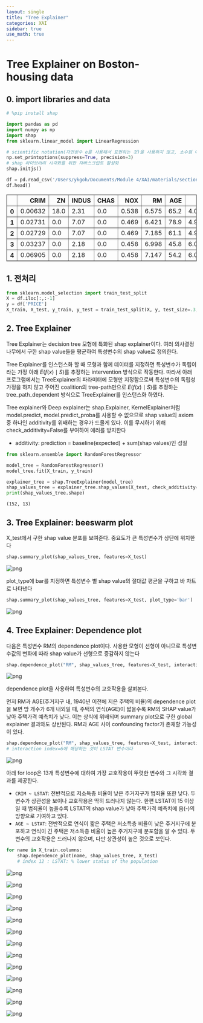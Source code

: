 ```yaml
---
layout: single
title: "Tree Explainer"
categories: XAI
sidebar: true
use_math: true
---
```



# Tree Explainer on Boston-housing data

## 0. import libraries and data


```python
# %pip install shap
```


```python
import pandas as pd
import numpy as np
import shap 
from sklearn.linear_model import LinearRegression

# scientific notation(자연상수 e를 사용해서 표현하는 것)을 사용하지 않고, 소수점 아래 세 자리까지 표기한다.
np.set_printoptions(suppress=True, precision=3)
# shap 라이브러리 시각화를 위한 자바스크립트 활성화 
shap.initjs()

```




```python
df = pd.read_csv('/Users/ykgoh/Documents/Module 4/XAI/materials/section3_rev/Boston.csv', index_col=0)
df.head()
```




<div>

<table border="1" class="dataframe">
  <thead>
    <tr style="text-align: right;">
      <th></th>
      <th>CRIM</th>
      <th>ZN</th>
      <th>INDUS</th>
      <th>CHAS</th>
      <th>NOX</th>
      <th>RM</th>
      <th>AGE</th>
      <th>DIS</th>
      <th>RAD</th>
      <th>TAX</th>
      <th>PTRATIO</th>
      <th>B</th>
      <th>LSTAT</th>
      <th>PRICE</th>
    </tr>
  </thead>
  <tbody>
    <tr>
      <th>0</th>
      <td>0.00632</td>
      <td>18.0</td>
      <td>2.31</td>
      <td>0.0</td>
      <td>0.538</td>
      <td>6.575</td>
      <td>65.2</td>
      <td>4.0900</td>
      <td>1.0</td>
      <td>296.0</td>
      <td>15.3</td>
      <td>396.90</td>
      <td>4.98</td>
      <td>24.0</td>
    </tr>
    <tr>
      <th>1</th>
      <td>0.02731</td>
      <td>0.0</td>
      <td>7.07</td>
      <td>0.0</td>
      <td>0.469</td>
      <td>6.421</td>
      <td>78.9</td>
      <td>4.9671</td>
      <td>2.0</td>
      <td>242.0</td>
      <td>17.8</td>
      <td>396.90</td>
      <td>9.14</td>
      <td>21.6</td>
    </tr>
    <tr>
      <th>2</th>
      <td>0.02729</td>
      <td>0.0</td>
      <td>7.07</td>
      <td>0.0</td>
      <td>0.469</td>
      <td>7.185</td>
      <td>61.1</td>
      <td>4.9671</td>
      <td>2.0</td>
      <td>242.0</td>
      <td>17.8</td>
      <td>392.83</td>
      <td>4.03</td>
      <td>34.7</td>
    </tr>
    <tr>
      <th>3</th>
      <td>0.03237</td>
      <td>0.0</td>
      <td>2.18</td>
      <td>0.0</td>
      <td>0.458</td>
      <td>6.998</td>
      <td>45.8</td>
      <td>6.0622</td>
      <td>3.0</td>
      <td>222.0</td>
      <td>18.7</td>
      <td>394.63</td>
      <td>2.94</td>
      <td>33.4</td>
    </tr>
    <tr>
      <th>4</th>
      <td>0.06905</td>
      <td>0.0</td>
      <td>2.18</td>
      <td>0.0</td>
      <td>0.458</td>
      <td>7.147</td>
      <td>54.2</td>
      <td>6.0622</td>
      <td>3.0</td>
      <td>222.0</td>
      <td>18.7</td>
      <td>396.90</td>
      <td>5.33</td>
      <td>36.2</td>
    </tr>
  </tbody>
</table>
</div>



## 1. 전처리


```python
from sklearn.model_selection import train_test_split 
X = df.iloc[:,:-1]
y = df['PRICE']
X_train, X_test, y_train, y_test = train_test_split(X, y, test_size=.3, random_state=42)
```

## 2. Tree Explainer
Tree Explainer는 decision tree 모형에 특화된 shap explainer이다. 여러 의사결정나무에서 구한 shap value들을 평균하여 특성변수의 shap value로 정의한다.

Tree Explainer를 인스턴스화 할 때 모형과 함께 데이터를 지정하면 특성변수가 독립이라는 가정 아래 $E(f(x)\mid S)$를 추정하는 intervention 방식으로 작동한다. 따라서 아래 프로그램에서는 TreeExplainer의 파라미터에 모형만 지정함으로써 특성변수의 독립성 가정을 하지 않고 주어진 coalition의 tree-path만으로 $E(f(x)\mid S)$를 추정하는 tree_path_dependent 방식으로 TreeExplainer를 인스턴스화 하였다. 

Tree explainer와 Deep explainer는 shap.Explainer, KernelExplainer처럼 model.predict, model.predict_proba를 사용할 수 없으므로 shap value의 axiom 중 하나인 additivity를 위배하는 경우가 드물게 있다. 이를 무시하기 위해 check_additivity=False를 부여하여 에러를 방지한다
 - additivity: prediction = baseline(expected) + sum(shap values)인 성질


```python
from sklearn.ensemble import RandomForestRegressor

model_tree = RandomForestRegressor()
model_tree.fit(X_train, y_train)
```





```python
explainer_tree = shap.TreeExplainer(model_tree)
shap_values_tree = explainer_tree.shap_values(X_test, check_additivity=False)
print(shap_values_tree.shape)
```

    (152, 13)


## 3. Tree Explainer: beeswarm plot

X_test에서 구한 shap value 분포를 보여준다. 중요도가 큰 특성변수가 상단에 위치한다


```python
shap.summary_plot(shap_values_tree, features=X_test)
```


    
![png](/images/m4/a4_2_treeExplainer/output_12_0.png)
    


plot_type에 bar를 지정하면 특성변수 별 shap value의 절대값 평균을 구하고 바 차트로 나타낸다


```python
shap.summary_plot(shap_values_tree, features=X_test, plot_type='bar')
```


    
![png](/images/m4/a4_2_treeExplainer/output_14_0.png)
    


## 4. Tree Explainer: Dependence plot
다음은 특성변수 RM의 dependence plot이다. 사용한 모형이 선형이 아니므로 특성변수값의 변화에 따라 shap value가 선형으로 증감하지 않는다


```python
shap.dependence_plot("RM", shap_values_tree, features=X_test, interaction_index=None)
```


    
![png](/images/m4/a4_2_treeExplainer/output_16_0.png)
    


dependence plot을 사용하여 특성변수의 교호작용을 살펴본다. 

먼저 RM과 AGE(주거지구 내, 1940년 이전에 지은 주택의 비율)의 dependence plot을 보면 방 개수가 6개 내외일 때, 주택의 연식(AGE)이 짧을수록 RM의 SHAP value가 낮아 주택가격 예측치가 낮다. 이는 상식에 위배되며 summary plot으로 구한 global explainer 결과와도 상반된다. RM과 AGE 사이 confounding factor가 존재할 가능성이 있다. 


```python
shap.dependence_plot("RM", shap_values_tree, features=X_test, interaction_index=6)
# interaction index=6에 해당하는 것이 LSTAT 변수이다 
```


    
![png](/images/m4/a4_2_treeExplainer/output_18_0.png)
    


아래 for loop은 13개 특성변수에 대하여 가장 교호작용이 뚜렷한 변수와 그 시각화 결과를 제공한다. 

- `CRIM ~ LSTAT`: 전반적으로 저소득층 비율이 낮은 주거지구가 범죄율 또한 낮다. 두 변수가 상관성을 보이나 교호작용은 딱히 드러나지 않는다. 한편 LSTAT이 15 이상일 때 범죄율이 높을수록 LSTAT의 shap value가 낮아 주택가격 예측치에 음(-)의 방향으로 기여하고 있다. 
- `AGE ~ LSTAT`: 전반적으로 연식이 짧은 주택은 저소득층 비율이 낮은 주거지구에 분포하고 연식이 긴 주택은 저소득층 비율이 높은 주거지구에 분포함을 알 수 있다. 두 변수의 교호작용은 드러나지 않으며, 다만 상관성이 높은 것으로 보인다.


```python
for name in X_train.columns:
    shap.dependence_plot(name, shap_values_tree, X_test) 
    # index 12 : LSTAT: % lower status of the population
```


    
![png](/images/m4/a4_2_treeExplainer/output_20_0.png)
    



    
![png](/images/m4/a4_2_treeExplainer/output_20_1.png)
    



    
![png](/images/m4/a4_2_treeExplainer/output_20_2.png)
    



    
![png](/images/m4/a4_2_treeExplainer/output_20_3.png)
    



    
![png](/images/m4/a4_2_treeExplainer/output_20_4.png)
    



    
![png](/images/m4/a4_2_treeExplainer/output_20_5.png)
    



    
![png](/images/m4/a4_2_treeExplainer/output_20_6.png)
    



    
![png](/images/m4/a4_2_treeExplainer/output_20_7.png)
    



    
![png](/images/m4/a4_2_treeExplainer/output_20_8.png)
    



    
![png](/images/m4/a4_2_treeExplainer/output_20_9.png)
    



    
![png](/images/m4/a4_2_treeExplainer/output_20_10.png)
    



    
![png](/images/m4/a4_2_treeExplainer/output_20_11.png)
    



    
![png](/images/m4/a4_2_treeExplainer/output_20_12.png)
    




